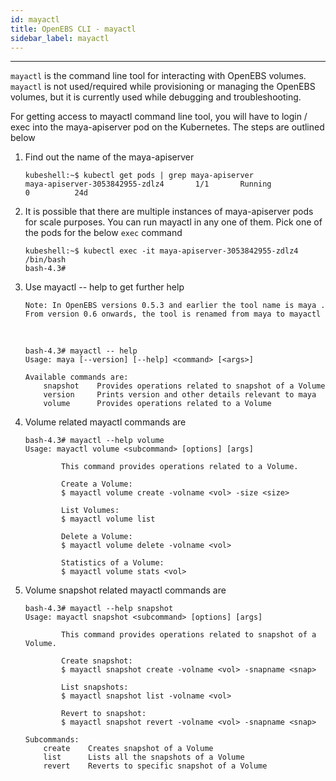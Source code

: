 ```yaml
---
id: mayactl
title: OpenEBS CLI - mayactl
sidebar_label: mayactl
---
```

------

`mayactl` is the command line tool for interacting with OpenEBS volumes. `mayactl` is not used/required  while provisioning or managing the OpenEBS volumes, but it is currently used while debugging and troubleshooting. 

For getting access to mayactl command line tool, you will have to login / exec into the maya-apiserver pod on the Kubernetes. The steps are outlined below



1. Find out the name of the maya-apiserver

   ```
   kubeshell:~$ kubectl get pods | grep maya-apiserver
   maya-apiserver-3053842955-zdlz4       1/1       Running            0          24d
   ```

2. It is possible that there are multiple instances of maya-apiserver pods for scale purposes. You can run mayactl in any one of them. Pick one of the pods for the below `exec` command

   ```
   kubeshell:~$ kubectl exec -it maya-apiserver-3053842955-zdlz4 /bin/bash
   bash-4.3#
   ```

3. Use mayactl -- help to get further help

   `Note: In OpenEBS versions 0.5.3 and earlier the tool name is maya . From version 0.6 onwards, the tool is renamed from maya to mayactl `

   ​

   ```
   bash-4.3# mayactl -- help
   Usage: maya [--version] [--help] <command> [<args>]

   Available commands are:
       snapshot    Provides operations related to snapshot of a Volume
       version     Prints version and other details relevant to maya
       volume      Provides operations related to a Volume
   ```

4. Volume related mayactl commands are

   ```
   bash-4.3# mayactl --help volume
   Usage: mayactl volume <subcommand> [options] [args]

           This command provides operations related to a Volume.

           Create a Volume:
           $ mayactl volume create -volname <vol> -size <size>

           List Volumes:
           $ mayactl volume list

           Delete a Volume:
           $ mayactl volume delete -volname <vol>

           Statistics of a Volume:
           $ mayactl volume stats <vol>
   ```

5. Volume snapshot related mayactl commands are

   ```
   bash-4.3# mayactl --help snapshot
   Usage: mayactl snapshot <subcommand> [options] [args]

           This command provides operations related to snapshot of a Volume.

           Create snapshot:
           $ mayactl snapshot create -volname <vol> -snapname <snap>

           List snapshots:
           $ mayactl snapshot list -volname <vol>

           Revert to snapshot:
           $ mayactl snapshot revert -volname <vol> -snapname <snap>

   Subcommands:
       create    Creates snapshot of a Volume
       list      Lists all the snapshots of a Volume
       revert    Reverts to specific snapshot of a Volume
   ```




<!-- Hotjar Tracking Code for https://docs.openebs.io -->
<script>
   (function(h,o,t,j,a,r){
       h.hj=h.hj||function(){(h.hj.q=h.hj.q||[]).push(arguments)};
       h._hjSettings={hjid:785693,hjsv:6};
       a=o.getElementsByTagName('head')[0];
       r=o.createElement('script');r.async=1;
       r.src=t+h._hjSettings.hjid+j+h._hjSettings.hjsv;
       a.appendChild(r);
   })(window,document,'https://static.hotjar.com/c/hotjar-','.js?sv=');
</script>